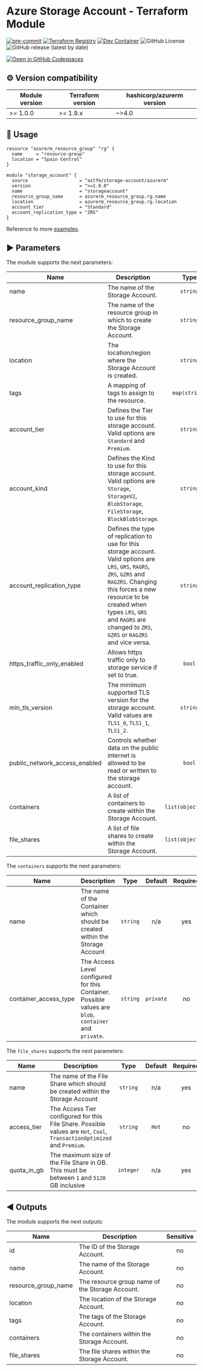 # Azure Storage Account - Terraform Module

[devcontainer]: https://vscode.dev/redirect?url=vscode://ms-vscode-remote.remote-containers/cloneInVolume?url=https://github.com/aztfm/terraform-azurerm-storage-account
[registry]: https://registry.terraform.io/modules/aztfm/storage-account/azurerm/

[![pre-commit](https://img.shields.io/badge/pre--commit-enabled-brightgreen?logo=pre-commit)](https://github.com/pre-commit/pre-commit)
[![Terraform Registry](https://img.shields.io/badge/terraform-registry-blueviolet?logo=terraform&logoColor=white)][registry]
[![Dev Container](https://img.shields.io/badge/DevContainer-Open_with_VSCode-blue?logo=linuxcontainers)][devcontainer]
![GitHub License](https://img.shields.io/github/license/aztfm/terraform-azurerm-storage-account)
![GitHub release (latest by date)](https://img.shields.io/github/v/release/aztfm/terraform-azurerm-storage-account)

[![Open in GitHub Codespaces](https://github.com/codespaces/badge.svg)](https://codespaces.new/aztfm/terraform-azurerm-storage-account?quickstart=1)

## :gear: Version compatibility

| Module version | Terraform version | hashicorp/azurerm version|
| -------------- | ----------------- | ------------------------ |
| >= 1.0.0       | >= 1.9.x          | ~>4.0                    |

## :memo: Usage

```hcl
resource "azurerm_resource_group" "rg" {
  name     = "resource-group"
  location = "Spain Central"
}

module "storage_account" {
  source                   = "aztfm/storage-account/azurerm"
  version                  = ">=1.0.0"
  name                     = "storageaccount"
  resource_group_name      = azurerm_resource_group.rg.name
  location                 = azurerm_resource_group.rg.location
  account_tier             = "Standard"
  account_replication_type = "ZRS"
}
```

Reference to more [examples](https://github.com/aztfm/terraform-azurerm-storage-account/tree/main/examples).

<!-- BEGIN_TF_DOCS -->
## :arrow_forward: Parameters

The module supports the next parameters:

| Name | Description | Type | Default | Required |
| ---- | ----------- | :--: | :-----: | :------: |
|name|The name of the Storage Account.|`string`|n/a|yes|
|resource\_group\_name|The name of the resource group in which to create the Storage Account.|`string`|n/a|yes|
|location|The location/region where the Storage Account is created.|`string`|n/a|yes|
|tags|A mapping of tags to assign to the resource.|`map(string)`|`{}`|no|
|account\_tier|Defines the Tier to use for this storage account. Valid options are `Standard` and `Premium`.|`string`|n/a|yes|
|account\_kind|Defines the Kind to use for this storage account. Valid options are `Storage`, `StorageV2`, `BlobStorage`, `FileStorage`, `BlockBlobStorage`.|`string`|`"StorageV2"`|no|
|account\_replication\_type|Defines the type of replication to use for this storage account. Valid options are `LRS`, `GRS`, `RAGRS`, `ZRS`, `GZRS` and `RAGZRS`. Changing this forces a new resource to be created when types `LRS`, `GRS` and `RAGRS` are changed to `ZRS`, `GZRS` or `RAGZRS` and vice versa.|`string`|n/a|yes|
|https\_traffic\_only\_enabled|Allows https traffic only to storage service if set to true.|`bool`|`true`|no|
|min\_tls\_version|The minimum supported TLS version for the storage account. Valid values are `TLS1_0`, `TLS1_1`, `TLS1_2`.|`string`|`"TLS1_2"`|no|
|public\_network\_access\_enabled|Controls whether data on the public internet is allowed to be read or written to the storage account.|`bool`|`true`|no|
|containers|A list of containers to create within the Storage Account.|`list(object({}))`|`[]`|no|
|file\_shares|A list of file shares to create within the Storage Account.|`list(object({}))`|`[]`|no|

The `containers` supports the next parameters:

| Name | Description | Type | Default | Required |
| ---- | ----------- | :--: | :-----: | :------: |
|name|The name of the Container which should be created within the Storage Account|`string`|n/a|yes|
|container\_access\_type|The Access Level configured for this Container. Possible values are `blob`, `container` and `private`.|`string`|`private`|no|

The `file_shares` supports the next parameters:

| Name | Description | Type | Default | Required |
| ---- | ----------- | :--: | :-----: | :------: |
|name|The name of the File Share which should be created within the Storage Account|`string`|n/a|yes|
|access\_tier|The Access Tier configured for this File Share. Possible values are `Hot`, `Cool`, `TransactionOptimized` and `Premium`.|`string`|`Hot`|no|
|quota\_in\_gb|The maximum size of the File Share in GB. This must be between `1` and `5120` GB inclusive|`integer`|n/a|yes|

## :arrow_backward: Outputs

The module supports the next outputs:

| Name | Description | Sensitive |
| ---- | ----------- | :-------: |
|id|The ID of the Storage Account.|no|
|name|The name of the Storage Account.|no|
|resource_group_name|The resource group name of the Storage Account.|no|
|location|The location of the Storage Account.|no|
|tags|The tags of the Storage Account.|no|
|containers|The containers within the Storage Account.|no|
|file_shares|The file shares within the Storage Account.|no|
<!-- END_TF_DOCS -->
